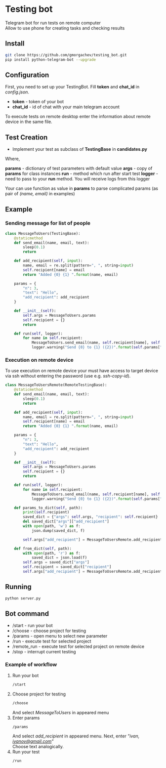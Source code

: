 # Testing bot

Telegram bot for run tests on remote computer  
Allow to use phone for creating tasks and checking results

## Install

```bash
git clone https://github.com/gmorgachev/testing_bot.git
pip install python-telegram-bot --upgrade
```

## Configuration

First, you need to set up your TestingBot.
Fill **token** and **chat_id** in *config.json*.

* **token** - token of your bot
* **chat_id** - id of chat with your main telegram account

To execute tests on remote desktop enter the information about remote device in the same file.

## Test Creation

* Implement your test as subclass of **TestingBase** in **candidates.py**

Where,

**params**  - dictionary of test parameters with default value
**args**    - copy of **params** for class instances
**run**     - method which run after start test
**logger**  - need to pass to your **run** method. You will receive logs from this logger

Your can use function as value in **params** to parse complicated params (as pair of *(name, email)* in examples)

## Example

### Sending message for list of people

```python
class MessageToUsers(TestingBase):
    @staticmethod
    def send_email(name, email, text):
        sleep(0.1)
        return

    def add_recipient(self, input):
        name, email = re.split(pattern=", ", string=input)
        self.recipient[name] = email
        return "Added {0} {1} ".format(name, email)

    params = {
        "n": 3,
        "text": "Hello",
        "add_recipient": add_recipient
    }

    def __init__(self):
        self.args = MessageToUsers.params
        self.recipient = {}
        return

    def run(self, logger):
        for name in self.recipient:
            MessageToUsers.send_email(name, self.recipient[name], self.args["text"])
            logger.warning("Send {0} to {1} ({2})".format(self.params["text"], self.recipient[name], name))
```

### Execution on remote device

To use execution on remote device your must have access to target device via ssh without entering the password (use e.g. *ssh-copy-id*).

```python
class MessageToUsersRemote(RemoteTestingBase):
    @staticmethod
    def send_email(name, email, text):
        sleep(0.1)
        return

    def add_recipient(self, input):
        name, email = re.split(pattern=", ", string=input)
        self.recipient[name] = email
        return "Added {0} {1} ".format(name, email)

    params = {
        "n": 3,
        "text": "Hello",
        "add_recipient": add_recipient
    }

    def __init__(self):
        self.args = MessageToUsers.params
        self.recipient = {}
        return

    def run(self, logger):
        for name in self.recipient:
            MessageToUsers.send_email(name, self.recipient[name], self.args["text"])
            logger.warning("Send {0} to {1} ({2})".format(self.params["text"], self.recipient[name], name))

    def params_to_dict(self, path):
        print(self.recipient)
        saved_dict = {"args": self.args, "recipient": self.recipient}
        del saved_dict["args"]["add_recipient"]
        with open(path, 'w') as f:
            json.dump(saved_dict, f)

        self.args["add_recipient"] = MessageToUsersRemote.add_recipient

    def from_dict(self, path):
        with open(path, 'r') as f:
            saved_dict = json.load(f)
        self.args = saved_dict["args"]
        self.recipient = saved_dict["recipient"]
        self.args["add_recipient"] = MessageToUsersRemote.add_recipient
```

## Running

```bash
python server.py
```

## Bot command

* /start        - run your bot
* /choose       - choose project for testing
* /params       - open menu to select new parameter
* /run          - execute test for selected project
* /remote_run   - execute test for selected project on remote device
* /stop         - interrupt current testing

### Example of workflow

1. Run your bot
    ```bash
    /start
    ```
1. Choose project for testing
    ```bash
    /choose
    ```
    And select *MessageToUsers* in appeared menu
1. Enter params
    ```bash
    /params
    ```
    And select *add_recipient* in appeared menu. Next, enter *"ivan, ivanov@gmail.com"*  
    Choose text analogically.
1. Run your test
    ```bash
    /run
    ```